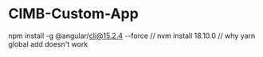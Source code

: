# CIMB-Custom-App


npm install -g @angular/cli@15.2.4 --force
// nvm install 18.10.0
// why yarn global add doesn't work